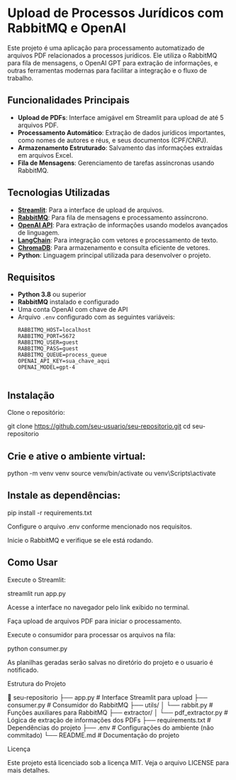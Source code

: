 # Upload de Processos Jurídicos com RabbitMQ e OpenAI

Este projeto é uma aplicação para processamento automatizado de arquivos PDF relacionados a processos jurídicos. Ele utiliza o RabbitMQ para fila de mensagens, o OpenAI GPT para extração de informações, e outras ferramentas modernas para facilitar a integração e o fluxo de trabalho.

## Funcionalidades Principais

- **Upload de PDFs**: Interface amigável em Streamlit para upload de até 5 arquivos PDF.
- **Processamento Automático**: Extração de dados jurídicos importantes, como nomes de autores e réus, e seus documentos (CPF/CNPJ).
- **Armazenamento Estruturado**: Salvamento das informações extraídas em arquivos Excel.
- **Fila de Mensagens**: Gerenciamento de tarefas assíncronas usando RabbitMQ.

## Tecnologias Utilizadas

- **[Streamlit](https://streamlit.io/)**: Para a interface de upload de arquivos.
- **[RabbitMQ](https://www.rabbitmq.com/)**: Para fila de mensagens e processamento assíncrono.
- **[OpenAI API](https://openai.com/)**: Para extração de informações usando modelos avançados de linguagem.
- **[LangChain](https://www.langchain.com/)**: Para integração com vetores e processamento de texto.
- **[ChromaDB](https://docs.trychroma.com/)**: Para armazenamento e consulta eficiente de vetores.
- **Python**: Linguagem principal utilizada para desenvolver o projeto.

## Requisitos

- **Python 3.8** ou superior
- **RabbitMQ** instalado e configurado
- Uma conta OpenAI com chave de API
- Arquivo `.env` configurado com as seguintes variáveis:
  ```env
  RABBITMQ_HOST=localhost
  RABBITMQ_PORT=5672
  RABBITMQ_USER=guest
  RABBITMQ_PASS=guest
  RABBITMQ_QUEUE=process_queue
  OPENAI_API_KEY=sua_chave_aqui
  OPENAI_MODEL=gpt-4


## Instalação

Clone o repositório:

git clone https://github.com/seu-usuario/seu-repositorio.git
cd seu-repositorio

## Crie e ative o ambiente virtual:

python -m venv venv
source venv/bin/activate
ou
venv\Scripts\activate 

## Instale as dependências:

pip install -r requirements.txt

Configure o arquivo .env conforme mencionado nos requisitos.

Inicie o RabbitMQ e verifique se ele está rodando.

## Como Usar

Execute o Streamlit:

streamlit run app.py

Acesse a interface no navegador pelo link exibido no terminal.

Faça upload de arquivos PDF para iniciar o processamento.

Execute o consumidor para processar os arquivos na fila:

python consumer.py

As planilhas geradas serão salvas no diretório do projeto e o usuario é notificado.

Estrutura do Projeto

📂 seu-repositorio
├── app.py                # Interface Streamlit para upload
├── consumer.py           # Consumidor do RabbitMQ
├── utils/
│   └── rabbit.py         # Funções auxiliares para RabbitMQ
├── extractor/
│   └── pdf_extractor.py  # Lógica de extração de informações dos PDFs
├── requirements.txt      # Dependências do projeto
├── .env                  # Configurações do ambiente (não commitado)
└── README.md             # Documentação do projeto

Licença

Este projeto está licenciado sob a licença MIT. Veja o arquivo LICENSE para mais detalhes.

